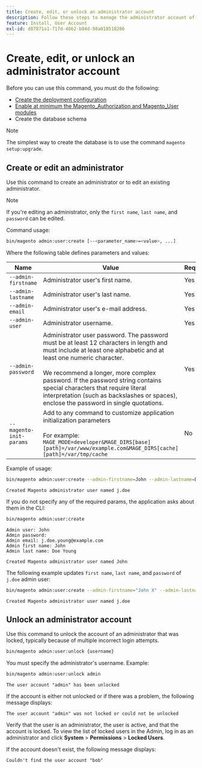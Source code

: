 ```yaml
---
title: Create, edit, or unlock an administrator account
description: Follow these steps to manage the administrator account of your Adobe Commerce Admin application.
feature: Install, User Account
exl-id: d87871a1-717d-4662-b84d-98a018518286
---
```

# Create, edit, or unlock an administrator account

Before you can use this command, you must do the following:

-  [Create the deployment configuration](deployment.md)
-  [Enable at minimum the Magento_Authorization and Magento_User modules](manage-modules.md)
-  Create the database schema

>[!NOTE]
>
>The simplest way to create the database is to use the command `magento setup:upgrade`.

## Create or edit an administrator

Use this command to create an administrator or to edit an existing administrator.

>[!NOTE]
>
>If you're editing an administrator, only the `first name`, `last name`, and `password` can be edited.

Command usage:

```bash
bin/magento admin:user:create [--<parameter_name>=<value>, ...]
```

Where the following table defines parameters and values:

|Name| Value                                                                                                                                                                                                                                                                                                                                                                                   |Required?|
|--- |-----------------------------------------------------------------------------------------------------------------------------------------------------------------------------------------------------------------------------------------------------------------------------------------------------------------------------------------------------------------------------------------|--- |
|`--admin-firstname`| Administrator user's first name.                                                                                                                                                                                                                                                                                                                                                        |Yes|
|`--admin-lastname`| Administrator user's last name.                                                                                                                                                                                                                                                                                                                                                         |Yes|
|`--admin-email`| Administrator user's e-mail address.                                                                                                                                                                                                                                                                                                                                                    |Yes|
|`--admin-user`| Administrator username.                                                                                                                                                                                                                                                                                                                                                                 |Yes|
|`--admin-password`| Administrator user password. The password must be at least 12 characters in length and must include at least one alphabetic and at least one numeric character. <br><br>We recommend a longer, more complex password. If the password string contains special characters that require literal interpretation (such as backslashes or spaces), enclose the password in single quotations. |Yes|
|`--magento-init-params`| Add to any command to customize application initialization parameters<br/><br/>For example: `MAGE_MODE=developer&MAGE_DIRS[base][path]=/var/www/example.com&MAGE_DIRS[cache][path]=/var/tmp/cache`                                                                                                                                                                                      |No|

Example of usage:

```bash
bin/magento admin:user:create --admin-firstname=John --admin-lastname=Doe --admin-email=j.doe@example.com --admin-user=j.doe --admin-password=A0b9%t3g
```

```
Created Magento administrator user named j.doe
```

If you do not specify any of the required params, the application asks about them in the CLI:

```bash
bin/magento admin:user:create
```

```
Admin user: John
Admin password:
Admin email: j.doe.young@example.com
Admin first name: John
Admin last name: Doe Young
```

```
Created Magento administrator user named John
```

The following example updates `first name`, `last name`, and `password` of `j.doe` admin user:

```bash
bin/magento admin:user:create --admin-firstname="John X" --admin-lastname="Doe X" --admin-email=j.doe@example.com --admin-user=j.doe --admin-password=A1234567
```

```
Created Magento administrator user named j.doe
```

## Unlock an administrator account

Use this command to unlock the account of an administrator that was locked, typically because of multiple incorrect login attempts.

```bash
bin/magento admin:user:unlock {username}
```

You must specify the administrator's username. Example:

```bash
bin/magento admin:user:unlock admin
```

```
The user account "admin" has been unlocked
```

If the account is either not unlocked or if there was a problem, the following message displays:

```
The user account "admin" was not locked or could not be unlocked
```

Verify that the user is an administrator, the user is active, and that the account is locked. To view the list of locked users in the Admin, log in as an administrator and click **System** > **Permissions** > **Locked Users**.

If the account doesn't exist, the following message displays:

```
Couldn't find the user account "bob"
```
